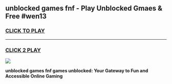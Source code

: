 
## unblocked games fnf - Play Unblocked Gmaes & Free #wen13
<h3>
<a href="https://news.freeplayer.one?title=unblocked_games_fnf&ref=03M">CLICK TO PLAY</a></h3>
<hr>

<h3>
<a href="https://news.freeplayer.one?title=unblocked_games_fnf&ref=03M">CLICK 2 PLAY</a>
  
</h3>

<a href="https://news.freeplayer.one?title=unblocked_games_fnf&ref=03M"><img src="https://clearcache.store/games.png"></a>


**unblocked games fnf games unblocked: Your Gateway to Fun and Accessible Online Gaming**

